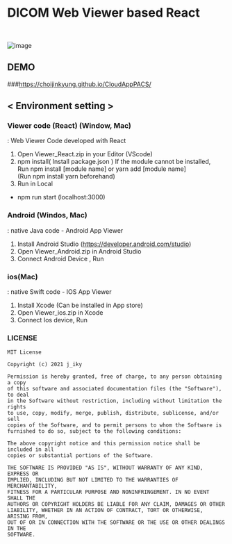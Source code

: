 <h1> DICOM Web Viewer based React </h1>
<br/>

![image](https://user-images.githubusercontent.com/44565579/104865194-b1487800-597e-11eb-94b3-302764cb6b34.png)

## DEMO
###https://choijinkyung.github.io/CloudAppPACS/
 
## < Environment setting >
### Viewer code (React) (Window, Mac)
: Web Viewer Code developed with React
1)	Open Viewer_React.zip in your Editor (VScode)
2)	npm install( Install package.json )
If the module cannot be installed, 
<br/> Run npm install [module name] or yarn add [module name] 
<br/>(Run npm install yarn beforehand)
3)	Run in Local
-	npm run start (localhost:3000)

### Android (Windos, Mac)
: native Java code - Android App Viewer
1)	Install Android Studio (https://developer.android.com/studio)
2)	Open Viewer_Android.zip in Android Studio  
3)	Connect Android Device , Run

### ios(Mac)
: native Swift code - IOS App Viewer
1)	Install Xcode (Can be installed in App store)
2)  Open Viewer_ios.zip in Xcode 
3)	Connect Ios device, Run


### LICENSE
```
MIT License

Copyright (c) 2021 j_iky

Permission is hereby granted, free of charge, to any person obtaining a copy
of this software and associated documentation files (the "Software"), to deal
in the Software without restriction, including without limitation the rights
to use, copy, modify, merge, publish, distribute, sublicense, and/or sell
copies of the Software, and to permit persons to whom the Software is
furnished to do so, subject to the following conditions:

The above copyright notice and this permission notice shall be included in all
copies or substantial portions of the Software.

THE SOFTWARE IS PROVIDED "AS IS", WITHOUT WARRANTY OF ANY KIND, EXPRESS OR
IMPLIED, INCLUDING BUT NOT LIMITED TO THE WARRANTIES OF MERCHANTABILITY,
FITNESS FOR A PARTICULAR PURPOSE AND NONINFRINGEMENT. IN NO EVENT SHALL THE
AUTHORS OR COPYRIGHT HOLDERS BE LIABLE FOR ANY CLAIM, DAMAGES OR OTHER
LIABILITY, WHETHER IN AN ACTION OF CONTRACT, TORT OR OTHERWISE, ARISING FROM,
OUT OF OR IN CONNECTION WITH THE SOFTWARE OR THE USE OR OTHER DEALINGS IN THE
SOFTWARE.
```
